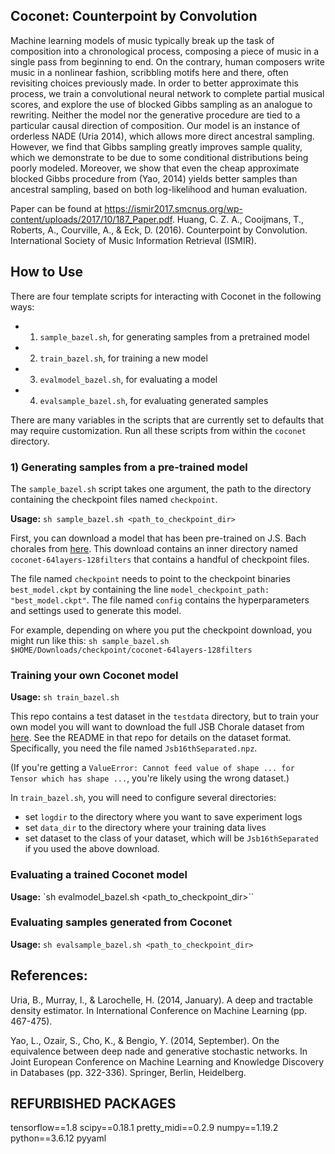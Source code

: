## Coconet: Counterpoint by Convolution

Machine learning models of music typically break up the
task of composition into a chronological process, composing
a piece of music in a single pass from beginning to
end. On the contrary, human composers write music in
a nonlinear fashion, scribbling motifs here and there, often
revisiting choices previously made. In order to better
approximate this process, we train a convolutional neural
network to complete partial musical scores, and explore the
use of blocked Gibbs sampling as an analogue to rewriting.
Neither the model nor the generative procedure are tied to
a particular causal direction of composition.
Our model is an instance of orderless NADE (Uria 2014),
which allows more direct ancestral sampling. However,
we find that Gibbs sampling greatly improves sample quality,
which we demonstrate to be due to some conditional
distributions being poorly modeled. Moreover, we show
that even the cheap approximate blocked Gibbs procedure
from (Yao, 2014) yields better samples than ancestral sampling,
based on both log-likelihood and human evaluation.

Paper can be found at https://ismir2017.smcnus.org/wp-content/uploads/2017/10/187_Paper.pdf.
Huang, C. Z. A., Cooijmans, T., Roberts, A., Courville, A., & Eck, D. (2016). Counterpoint by Convolution. International Society of Music Information Retrieval (ISMIR).

## How to Use
There are four template scripts for interacting with Coconet in the following ways:
- 1) `sample_bazel.sh`, for generating samples from a pretrained model
- 2) `train_bazel.sh`, for training a new model
- 3) `evalmodel_bazel.sh`, for evaluating a model
- 4) `evalsample_bazel.sh`, for evaluating generated samples

There are many variables in the scripts that are currently set to defaults that may require customization. Run all these scripts from within the `coconet` directory.


### 1) Generating samples from a pre-trained model

The `sample_bazel.sh` script takes one argument, the path to the directory containing the checkpoint files named `checkpoint`.

**Usage:** `sh sample_bazel.sh <path_to_checkpoint_dir>`

First, you can download a model that has been pre-trained on J.S. Bach chorales from [here](http://download.magenta.tensorflow.org/models/coconet/checkpoint.zip). This download contains an inner directory named `coconet-64layers-128filters` that contains a handful of checkpoint files.

The file named `checkpoint` needs to point to the checkpoint binaries `best_model.ckpt` by containing the line `model_checkpoint_path: "best_model.ckpt"`. The file named `config` contains the hyperparameters and settings used to generate this model.

For example, depending on where you put the checkpoint download, you might run like this:
`sh sample_bazel.sh $HOME/Downloads/checkpoint/coconet-64layers-128filters`

### Training your own Coconet model

**Usage:** `sh train_bazel.sh`

This repo contains a test dataset in the `testdata` directory, but to train your own model you will want to download the full JSB Chorale dataset from [here](https://github.com/czhuang/JSB-Chorales-dataset). See the README in that repo for details on the dataset format. Specifically, you need the file named `Jsb16thSeparated.npz`.

(If you're getting a `ValueError: Cannot feed value of shape ... for Tensor which has shape ...`, you're likely using the wrong dataset.)

In `train_bazel.sh`, you will need to configure several directories:
- set `logdir` to the directory where you want to save experiment logs
- set `data_dir` to the directory where your training data lives
- set dataset to the class of your dataset, which will be `Jsb16thSeparated` if you used the above download.

### Evaluating a trained Coconet model

**Usage:** `sh evalmodel_bazel.sh <path_to_checkpoint_dir>``

### Evaluating samples generated from Coconet

**Usage:** `sh evalsample_bazel.sh <path_to_checkpoint_dir>`

## References:

Uria, B., Murray, I., & Larochelle, H. (2014, January). A deep and tractable density estimator. In International Conference on Machine Learning (pp. 467-475).

Yao, L., Ozair, S., Cho, K., & Bengio, Y. (2014, September). On the equivalence between deep nade and generative stochastic networks. In Joint European Conference on Machine Learning and Knowledge Discovery in Databases (pp. 322-336). Springer, Berlin, Heidelberg.



## REFURBISHED PACKAGES
tensorflow==1.8
scipy==0.18.1
pretty_midi==0.2.9
numpy==1.19.2
python==3.6.12
pyyaml

